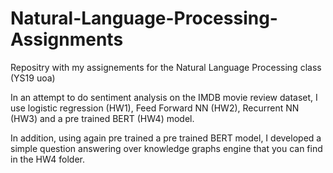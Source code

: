 # Natural-Language-Processing-Assignments
Repositry with my assignements for the Natural Language Processing class (YS19 uoa) 

In an attempt to do sentiment analysis on the IMDB movie review dataset, I use  logistic regression (HW1), Feed Forward NN (HW2), Recurrent NN (HW3) and a pre trained BERT (HW4) model. 

In addition, using again pre trained a pre trained BERT model, I developed a simple question answering over knowledge graphs engine that you can find in the HW4 folder.